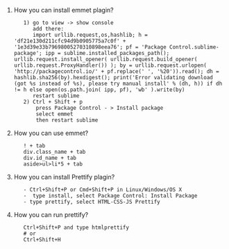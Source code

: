1. How you can install emmet plagin?
          
          1) go to view -> show console
             add there:
             import urllib.request,os,hashlib; h = 'df21e130d211cfc94d9b0905775a7c0f' + '1e3d39e33b79698005270310898eea76'; pf = 'Package Control.sublime-package'; ipp = sublime.installed_packages_path(); urllib.request.install_opener( urllib.request.build_opener( urllib.request.ProxyHandler()) ); by = urllib.request.urlopen( 'http://packagecontrol.io/' + pf.replace(' ', '%20')).read(); dh = hashlib.sha256(by).hexdigest(); print('Error validating download (got %s instead of %s), please try manual install' % (dh, h)) if dh != h else open(os.path.join( ipp, pf), 'wb' ).write(by)
             restart sublime
          2) Ctrl + Shift + p
              press Package Control - > Install package 
              select emmet 
              then restart sublime
              
2. How you can use emmet?  
          
          ! + tab 
          div.class_name + tab
          div.id_name + tab
          aside>ul>li*5 + tab
          
3. How you can install Prettify plagin?
          
          - Ctrl+Shift+P or Cmd+Shift+P in Linux/Windows/OS X
          -  type install, select Package Control: Install Package
          - type prettify, select HTML-CSS-JS Prettify
          
4. How you can run prettify?
          
          Ctrl+Shift+P and type htmlprettify
          # or 
          Ctrl+Shift+H
